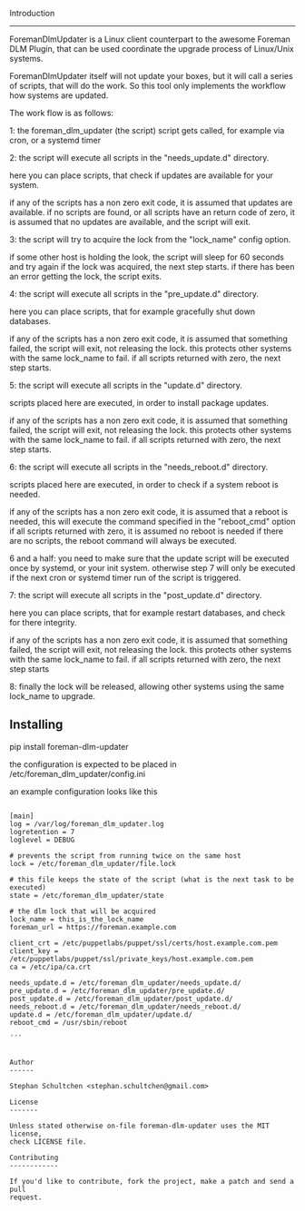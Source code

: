 Introduction
************
ForemanDlmUpdater is a Linux client counterpart to the awesome Foreman DLM Plugin,
that can be used coordinate the upgrade process of Linux/Unix systems.

ForemanDlmUpdater itself will not update your boxes, but it will call a series of scripts,
that will do the work. So this tool only implements the workflow how systems are updated.

The work flow is as follows:

1: the foreman_dlm_updater (the script) script gets called, for example via cron, or a systemd timer

2: the script will execute all scripts in the "needs_update.d" directory.

here you can place scripts, that check if updates are available for your system.

if any of the scripts has a non zero exit code, it is assumed that updates are available.
if no scripts are found, or all scripts have an return code of zero,
it is assumed that no updates are available, and the script will exit.

3: the script will try to acquire the lock from the "lock_name" config option.

if some other host is holding the look, the script will sleep for 60 seconds and try again
if the lock was acquired, the next step starts.
if there has been an error getting the lock, the script exits.

4: the script will execute all scripts in the "pre_update.d" directory.

here you can place scripts, that for example gracefully shut down databases.

if any of the scripts has a non zero exit code, it is assumed that something failed,
the script will exit, not releasing the lock. this protects other systems with the same lock_name to fail.
if all scripts returned with zero, the next step starts.


5: the script will execute all scripts in the "update.d" directory.

scripts placed here are executed, in order to install package updates.

if any of the scripts has a non zero exit code, it is assumed that something failed,
the script will exit, not releasing the lock. this protects other systems with the same lock_name to fail.
if all scripts returned with zero, the next step starts.

6: the script will execute all scripts in the "needs_reboot.d" directory.

scripts placed here are executed, in order to check if a system reboot is needed.

if any of the scripts has a non zero exit code, it is assumed that a reboot is needed,
this will execute the command specified in the "reboot_cmd" option
if all scripts returned with zero, it is assumed no reboot is needed
if there are no scripts, the reboot command will always be executed.

6 and a half: you need to make sure that the update script will be executed once by systemd, or your init system.
otherwise step 7 will only be executed if the next cron or systemd timer run of the script is triggered.

7: the script will execute all scripts in the "post_update.d" directory.

here you can place scripts, that for example restart databases, and check for there integrity.

if any of the scripts has a non zero exit code, it is assumed that something failed,
the script will exit, not releasing the lock. this protects other systems with the same lock_name to fail.
if all scripts returned with zero, the next step starts

8: finally the lock will be released, allowing other systems using the same lock_name to upgrade.


Installing
----------

pip install foreman-dlm-updater

the configuration is expected to be placed in /etc/foreman_dlm_updater/config.ini

an example configuration looks like this

```

[main]
log = /var/log/foreman_dlm_updater.log
logretention = 7
loglevel = DEBUG

# prevents the script from running twice on the same host
lock = /etc/foreman_dlm_updater/file.lock

# this file keeps the state of the script (what is the next task to be executed)
state = /etc/foreman_dlm_updater/state

# the dlm lock that will be acquired
lock_name = this_is_the_lock_name
foreman_url = https://foreman.example.com

client_crt = /etc/puppetlabs/puppet/ssl/certs/host.example.com.pem
client_key = /etc/puppetlabs/puppet/ssl/private_keys/host.example.com.pem
ca = /etc/ipa/ca.crt

needs_update.d = /etc/foreman_dlm_updater/needs_update.d/
pre_update.d = /etc/foreman_dlm_updater/pre_update.d/
post_update.d = /etc/foreman_dlm_updater/post_update.d/
needs_reboot.d = /etc/foreman_dlm_updater/needs_reboot.d/
update.d = /etc/foreman_dlm_updater/update.d/
reboot_cmd = /usr/sbin/reboot

´´´


Author
------

Stephan Schultchen <stephan.schultchen@gmail.com>

License
-------

Unless stated otherwise on-file foreman-dlm-updater uses the MIT license,
check LICENSE file.

Contributing
------------

If you'd like to contribute, fork the project, make a patch and send a pull
request.
